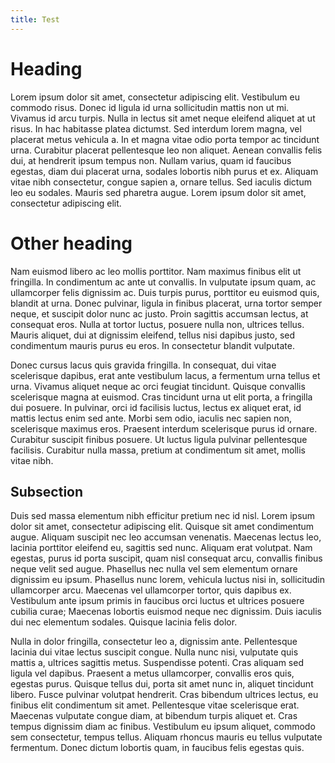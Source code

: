 ```yaml
---
title: Test
---
```


# Heading

Lorem ipsum dolor sit amet, consectetur adipiscing elit. Vestibulum eu commodo risus. Donec id ligula id urna sollicitudin mattis non ut mi. Vivamus id arcu turpis. Nulla in lectus sit amet neque eleifend aliquet at ut risus. In hac habitasse platea dictumst. Sed interdum lorem magna, vel placerat metus vehicula a. In et magna vitae odio porta tempor ac tincidunt urna. Curabitur placerat pellentesque leo non aliquet. Aenean convallis felis dui, at hendrerit ipsum tempus non. Nullam varius, quam id faucibus egestas, diam dui placerat urna, sodales lobortis nibh purus et ex. Aliquam vitae nibh consectetur, congue sapien a, ornare tellus. Sed iaculis dictum leo eu sodales. Mauris sed pharetra augue. Lorem ipsum dolor sit amet, consectetur adipiscing elit.

# Other heading

Nam euismod libero ac leo mollis porttitor. Nam maximus finibus elit ut fringilla. In condimentum ac ante ut convallis. In vulputate ipsum quam, ac ullamcorper felis dignissim ac. Duis turpis purus, porttitor eu euismod quis, blandit at urna. Donec pulvinar, ligula in finibus placerat, urna tortor semper neque, et suscipit dolor nunc ac justo. Proin sagittis accumsan lectus, at consequat eros. Nulla at tortor luctus, posuere nulla non, ultrices tellus. Mauris aliquet, dui at dignissim eleifend, tellus nisi dapibus justo, sed condimentum mauris purus eu eros. In consectetur blandit vulputate.

Donec cursus lacus quis gravida fringilla. In consequat, dui vitae scelerisque dapibus, erat ante vestibulum lacus, a fermentum urna tellus et urna. Vivamus aliquet neque ac orci feugiat tincidunt. Quisque convallis scelerisque magna at euismod. Cras tincidunt urna ut elit porta, a fringilla dui posuere. In pulvinar, orci id facilisis luctus, lectus ex aliquet erat, id mattis lectus enim sed ante. Morbi sem odio, iaculis nec sapien non, scelerisque maximus eros. Praesent interdum scelerisque purus id ornare. Curabitur suscipit finibus posuere. Ut luctus ligula pulvinar pellentesque facilisis. Curabitur nulla massa, pretium at condimentum sit amet, mollis vitae nibh.

## Subsection

Duis sed massa elementum nibh efficitur pretium nec id nisl. Lorem ipsum dolor sit amet, consectetur adipiscing elit. Quisque sit amet condimentum augue. Aliquam suscipit nec leo accumsan venenatis. Maecenas lectus leo, lacinia porttitor eleifend eu, sagittis sed nunc. Aliquam erat volutpat. Nam egestas, purus id porta suscipit, quam nisl consequat arcu, convallis finibus neque velit sed augue. Phasellus nec nulla vel sem elementum ornare dignissim eu ipsum. Phasellus nunc lorem, vehicula luctus nisi in, sollicitudin ullamcorper arcu. Maecenas vel ullamcorper tortor, quis dapibus ex. Vestibulum ante ipsum primis in faucibus orci luctus et ultrices posuere cubilia curae; Maecenas lobortis euismod neque nec dignissim. Duis iaculis dui nec elementum sodales. Quisque lacinia felis dolor.

Nulla in dolor fringilla, consectetur leo a, dignissim ante. Pellentesque lacinia dui vitae lectus suscipit congue. Nulla nunc nisi, vulputate quis mattis a, ultrices sagittis metus. Suspendisse potenti. Cras aliquam sed ligula vel dapibus. Praesent a metus ullamcorper, convallis eros quis, egestas purus. Quisque tellus dui, porta sit amet nunc in, aliquet tincidunt libero. Fusce pulvinar volutpat hendrerit. Cras bibendum ultrices lectus, eu finibus elit condimentum sit amet. Pellentesque vitae scelerisque erat. Maecenas vulputate congue diam, at bibendum turpis aliquet et. Cras tempus dignissim diam ac finibus. Vestibulum eu ipsum aliquet, commodo sem consectetur, tempus tellus. Aliquam rhoncus mauris eu tellus vulputate fermentum. Donec dictum lobortis quam, in faucibus felis egestas quis. 

<script data-name="BMC-Widget" data-cfasync="false" src="https://cdnjs.buymeacoffee.com/1.0.0/widget.prod.min.js" data-id="mathspp" data-description="Support me on Buy me a coffee!" data-message="" data-color="#5F7FFF" data-position="Right" data-x_margin="18" data-y_margin="18"></script>

<script src="test/share_buttons.js"></script>
<link href="test/styles.css" type="text/css" rel="stylesheet">
